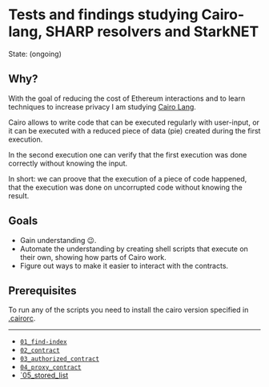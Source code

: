 # Tests and findings studying Cairo-lang, SHARP resolvers and StarkNET

State: (ongoing)

## Why?

With the goal of reducing the cost of Ethereum interactions and to
learn techniques to increase privacy I am studying [Cairo Lang](https://www.cairo-lang.org/docs/index.html).

Cairo allows to write code that can be executed regularly with user-input,
or it can be executed with a reduced piece of data (pie) created during the first execution.

In the second execution one can verify that the first execution was done correctly
without knowing the input.

In short: we can proove that the execution of a piece of code happened, that the execution
was done on uncorrupted code without knowing the result.

## Goals

- Gain understanding :wink:.
- Automate the understanding by creating shell scripts that execute on their own, showing how parts of Cairo work.
- Figure out ways to make it easier to interact with the contracts.

## Prerequisites

To run any of the scripts you need to install the cairo version specified in [.cairorc](./.cairorc).

---

- [`01_find-index`](./01_find-index/Readme.md)
- [`02_contract`](./02_contract/Readme.md)
- [`03_authorized_contract`](./03_authorized_contract/Readme.md)
- [`04_proxy_contract`](./04_proxy_contract/Readme.md)
- [`05_stored_list](./05_stored_list/Readme.md)
